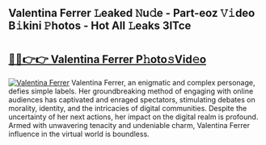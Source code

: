 ## Valentina Ferrer 𝙻eaked 𝙽u𝚍e - Part-eoz 𝚅𝚒deo B𝚒kini 𝙿hotos - Hot All 𝙻eaks 3lTce

# <h2><a href="http://ld0ikf.urlbe.top/?page=Valentina+Ferrer">🔗🔗👉👉 Valentina Ferrer P𝚑oto𝚜Vid𝚎o</a></h2>

[![Valentina Ferrer](https://i.imgur.com/eBuTRDB.gif)](http://ld0ikf.urlbe.top/?page=Valentina+Ferrer)
Valentina Ferrer, an enigmatic and complex personage, defies simple labels. Her groundbreaking method of engaging with online audiences has captivated and enraged spectators, stimulating debates on morality, identity, and the intricacies of digital communities. Despite the uncertainty of her next actions, her impact on the digital realm is profound. Armed with unwavering tenacity and undeniable charm, Valentina Ferrer influence in the virtual world is boundless.
